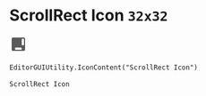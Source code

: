 # ScrollRect Icon `32x32`
<img src="/img/ScrollRect%20Icon.png" width=32 height=32>

``` CSharp
EditorGUIUtility.IconContent("ScrollRect Icon")
```
```
ScrollRect Icon
```
